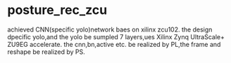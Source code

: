 # posture_rec_zcu
achieved CNN(specific yolo)network baes on xilinx zcu102.
the design dpecific yolo,and the yolo be sumpled 7 layers,ues Xilinx Zynq UltraScale+ ZU9EG accelerate. the cnn,bn,active etc. be realized by PL,the frame and reshape be realized by PS.
